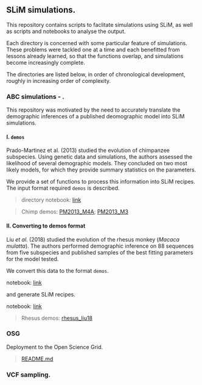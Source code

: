 ## SLiM simulations.

This repository contains scripts to faclitate simulations using SLiM, as well as scripts and notebooks to analyse the output.

Each directory is concerned with some particular feature of simulations. These problems were tackled one at a time and each benefitted from lessons already learned, so that the functions overlap, and simulations become increasingly complete.

The directories are listed below, in order of chronological development, roughly in increasing order of complexity.

### ABC simulations - .
This repository was motivated by the need to accurately translate the demographic inferences of a published deomographic model into SLiM simulations.

#### I. `demos`
Prado-Martinez et al. (2013) studied the evolution of chimpanzee subspecies. Using genetic data and simulations, the authors assessed the likelihood of several demographic models. They concluded on two most likely models, for which they provide summary statistics on the parameters.

We provide a set of functions to process this information into SLiM recipes. The input format required `demos` is described. 
    
> directory notebook: [link](https://github.com/SantosJGND/SLiM/tree/master/Bash/demos_ABC)

> Chimp demos: [PM2013_M4A](Bash/demos_ABC/demos/PM2013_M4A.txt); [PM2013_M3](Bash/demos_ABC/demos/PM2013_M3.txt)

#### II. Converting to demos format
Liu _et al._ (2018) studied the evolution of the rhesus monkey (_Macaca mulatta_). The authors performed demographic inference on 88 sequences from five subspecies and published samples of the best fitting parameters for the model tested.

We convert this data to the format `demos`.

notebook: [link](https://nbviewer.jupyter.org/github/SantosJGND/SLiM/blob/f6320157e0e6ea6a64503690e76519efda73b5e0/Bash/Rhesus_Liu_2018/Parameter_input.ipynb)

and generate SLiM recipes.

notebook: [link](https://nbviewer.jupyter.org/github/SantosJGND/SLiM/blob/f6320157e0e6ea6a64503690e76519efda73b5e0/Bash/Rhesus_Liu_2018/ABC_demo.ipynb)

> Rhesus demos: [rhesus_liu18](Bash/Rhesus_Liu_2018/rhesus_liu18.txt)


### OSG

Deployment to the Open Science Grid.

> [README.md](OSG/)


### VCF sampling.


